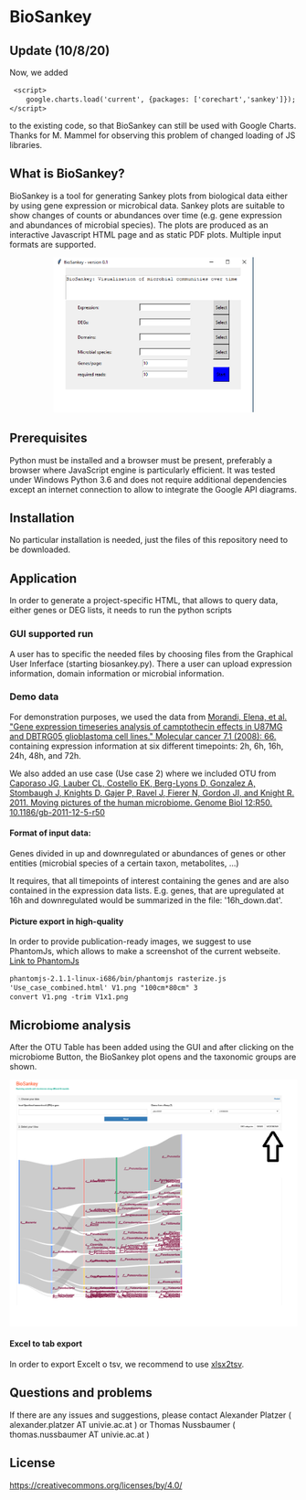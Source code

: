 # BioSankey
 
 ## Update (10/8/20)
 
 Now, we added 
```
 <script>
    google.charts.load('current', {packages: ['corechart','sankey']});
</script>
```
 to the existing code, so that BioSankey can still be used with Google Charts. Thanks for M. Mammel for observing this problem of changed
 loading of JS libraries.
 
## What is BioSankey?

 BioSankey is a tool for generating Sankey plots from biological data either by using gene expression or microbical data. Sankey plots are suitable to show changes of counts or abundances over time (e.g. gene expression and abundances of microbial species). The plots are produced as an interactive Javascript HTML page and as static PDF plots. Multiple input formats are supported.
 
<p align="center">
 <img src="https://github.com/nthomasCUBE/BioSankey/blob/master/images/biosankey_11oct17.png" width="350"/>
</p>
 
 ## Prerequisites
 
 Python must be installed and a browser must be present, preferably a browser where JavaScript engine is particularly efficient.
 It was tested under Windows Python 3.6 and does not require additional dependencies except an internet connection to allow to integrate the Google API diagrams.
 
 ## Installation
 
 No particular installation is needed, just the files of this repository need to be downloaded.
 
 ## Application
 
 In order to generate a project-specific HTML, that allows to query data, either genes or DEG lists, it needs to run the python scripts

### GUI supported run

A user has to specific the needed files by choosing files from the Graphical User Inferface (starting biosankey.py).
There a user can upload expression information, domain information or microbial information.
 
  ### Demo data
 
 For demonstration purposes, we used the data from
 [Morandi, Elena, et al. "Gene expression timeseries analysis of camptothecin effects in U87MG and DBTRG05 glioblastoma cell lines." Molecular cancer 7.1 (2008): 66.](https://www.ncbi.nlm.nih.gov/pubmed/18694480)
 containing expression information at six different timepoints: 2h, 6h, 16h, 24h, 48h, and 72h. 
 
 We also added an use case (Use case 2) where we included OTU from [Caporaso JG, Lauber CL, Costello EK, Berg-Lyons D, Gonzalez A, Stombaugh J, Knights D, Gajer P, Ravel J, Fierer N, Gordon JI, and Knight R. 2011. Moving pictures of the human microbiome. Genome Biol 12:R50. 10.1186/gb-2011-12-5-r50](https://www.ncbi.nlm.nih.gov/pubmed/21624126)
 
 #### Format of input data:
  Genes divided in up and downregulated
 or
  abundances of genes or other entities (microbial species of a certain taxon, metabolites, ...)
 
 It requires, that all timepoints of interest containing the genes and are also contained in the expression data lists.
 E.g. genes, that are upregulated at 16h and downregulated would be summarized in the file: '16h_down.dat'.
 
 #### Picture export in high-quality
 In order to provide publication-ready images, we suggest to use PhantomJs, which allows to
 make a screenshot of the current webseite. [Link to PhantomJs](http://phantomjs.org/)
```
phantomjs-2.1.1-linux-i686/bin/phantomjs rasterize.js 'Use_case_combined.html' V1.png "100cm*80cm" 3
convert V1.png -trim V1x1.png
```
## Microbiome analysis

After the OTU Table has been added using the GUI and after clicking on the microbiome
Button, the BioSankey plot opens and the taxonomic groups are shown.

<p align="center">
 <img src="https://github.com/nthomasCUBE/BioSankey/blob/master/images/microbiome_view.png" width="1000"/>
</p>

#### Excel to tab export

In order to export Excelt o tsv, we recommend to use [xlsx2tsv](https://gist.github.com/brendano/22764).


 ## Questions and problems
 
 If there are any issues and suggestions, please contact 
 Alexander Platzer ( alexander.platzer AT univie.ac.at ) or Thomas Nussbaumer ( thomas.nussbaumer AT univie.ac.at )
 
 
 ## License
 https://creativecommons.org/licenses/by/4.0/
